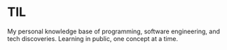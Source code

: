 # TIL
My personal knowledge base of programming, software engineering, and tech discoveries. Learning in public, one concept at a time.

